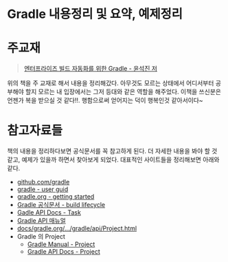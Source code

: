 # Gradle 내용정리 및 요약, 예제정리

# 주교재 
> [엔터프라이즈 빌드 자동화를 위한 Gradle - 윤석진 저](http://www.yes24.com/Product/Goods/20052289)  

위의 책을 주 교재로 해서 내용을 정리해갔다. 아무것도 모르는 상태에서 어디서부터 공부해야 할지 모르는 내 입장에서는 그저 등대와 같은 역할을 해주었다. 이책을 쓰신분은 언젠가 복을 받으실 것 같다!!. 행함으로써 얻어지는 덕이 행복인것 같아서이다~

# 참고자료들
책의 내용을 정리하다보면 공식문서를 꼭 참고하게 된다. 더 자세한 내용을 봐야 할 것 같고, 예제가 있을까 하면서 찾아보게 되었다. 대표적인 사이트들을 정리해보면 아래와 같다.

- [github.com/gradle](https://github.com/gradle/gradle)
- [gradle - user guid](https://docs.gradle.org/current/userguide/userguide.html)
- [gradle.org - getting started](https://gradle.org/guides/#getting-started)
- [Gradle 공식문서 - build lifecycle](https://docs.gradle.org/current/userguide/build_lifecycle.html)
- [Gadle API Docs - Task](https://docs.gradle.org/current/javadoc/org/gradle/api/Task.html)
- [Gradle API 매뉴얼](https://docs.gradle.org/current/dsl/org.gradle.api.Task.html)
- [docs/gradle.org/.../gradle/api/Project.html](https://docs.gradle.org/current/javadoc/org/gradle/api/Project.html)
- Gradle 의 Project
    - [Gradle Manual - Project](https://docs.gradle.org/current/dsl/org.gradle.api.Project.html)
    - [Gradle API Docs - Project](https://docs.gradle.org/current/javadoc/org/gradle/api/Project.html)





